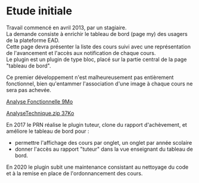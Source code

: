 # Etude initiale

Travail commencé en avril 2013, par un stagiaire.  
La demande consiste à enrichir le tableau de bord (page my) des usagers de la plateforme EAD.  
Cette page devra présenter la liste des cours suivi avec une représentation de l'avancement et l'accès aux notification de chaque cours.  
Le plugin est un plugin de type bloc, placé sur la partie central de la page "tableau de bord".  

Ce premier développement n'est malheureusement pas entièrement fonctionnel, bien qu'entammer l'association d'une image à chaque cours ne sera pas achevée.  

[Analyse Fonctionnelle 9Mo](https://github.com/poleumdev/moodle-block_tableau_bord/files/4750507/AnalyseFonctionnelle.zip)  

[AnalyseTechnique.zip 37Ko](https://github.com/poleumdev/moodle-block_tableau_bord/files/4750524/AnalyseTechnique.zip)  

En 2017 le PRN réalise le plugin tuteur, clone du rapport d'achèvement, et améliore le tableau de bord pour : 
 * permettre l'affichage des cours par onglet, un onglet par année scolaire
 * donner l'accès au rapport "tuteur" dans la vue enseignant du tableau de bord.

En 2020 le plugin subit une maintenance consistant au nettoyage du code et à la remise en place de l'ordonnancement des cours.
